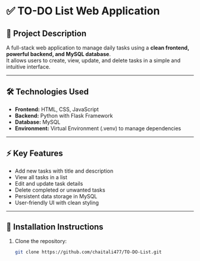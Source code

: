 # ✅ TO-DO List Web Application

## 🚀 Project Description

A full-stack web application to manage daily tasks using a **clean frontend, powerful backend, and MySQL database**.  
It allows users to create, view, update, and delete tasks in a simple and intuitive interface.

---

## 🛠️ Technologies Used

- **Frontend:** HTML, CSS, JavaScript
- **Backend:** Python with Flask Framework
- **Database:** MySQL
- **Environment:** Virtual Environment (.venv) to manage dependencies

---

## ⚡ Key Features

- Add new tasks with title and description
- View all tasks in a list
- Edit and update task details
- Delete completed or unwanted tasks
- Persistent data storage in MySQL
- User-friendly UI with clean styling

---

## 🧱 Installation Instructions

1. Clone the repository:
   ```bash
   git clone https://github.com/chaitali477/TO-DO-List.git
   ```
